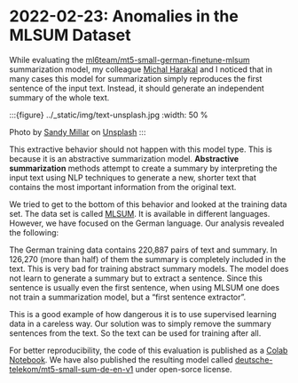 # 2022-02-23: Anomalies in the MLSUM Dataset

While evaluating the [ml6team/mt5-small-german-finetune-mlsum](https://huggingface.co/ml6team/mt5-small-german-finetune-mlsum) summarization model,
my colleague [Michal Harakal](https://www.harakal.de/) and I noticed that in many cases this model for summarization simply reproduces the first
sentence of the input text.
Instead, it should generate an independent summary of the whole text.

:::{figure} ../\_static/img/text-unsplash.jpg
:width: 50 %

Photo by [Sandy Millar](https://unsplash.com/@sandym10?utm_content=creditCopyText&utm_medium=referral&utm_source=unsplash) on [Unsplash](https://unsplash.com/photos/a-close-up-of-a-book-with-some-type-of-text-Kl4LNdg6on4?utm_content=creditCopyText&utm_medium=referral&utm_source=unsplash)
:::

This extractive behavior should not happen with this model type. This is because it is an abstractive summarization model.
**Abstractive summarization** methods attempt to create a summary by interpreting the input text using NLP techniques to generate a new,
shorter text that contains the most important information from the original text.

We tried to get to the bottom of this behavior and looked at the training data set.
The data set is called [MLSUM](https://arxiv.org/abs/2004.14900).
It is available in different languages. However, we have focused on the German language.
Our analysis revealed the following:

The German training data contains 220,887 pairs of text and summary.
In 126,270 (more than half) of them the summary is completely included in the text.
This is very bad for training abstract summary models.
The model does not learn to generate a summary but to extract a sentence.
Since this sentence is usually even the first sentence, when using MLSUM one does not train a summarization model,
but a “first sentence extractor”.

This is a good example of how dangerous it is to use supervised learning data in a careless way.
Our solution was to simply remove the summary sentences from the text.
So the text can be used for training after all.

For better reproducibility, the code of this evaluation is published as a
[Colab Notebook](https://colab.research.google.com/drive/1Dayq4n9A4rT7AKkW1OP5MEMtKpYhtHS-?usp=sharing).
We have also published the resulting model called
[deutsche-telekom/mt5-small-sum-de-en-v1](https://huggingface.co/deutsche-telekom/mt5-small-sum-de-en-v1)
under open-sorce license.
